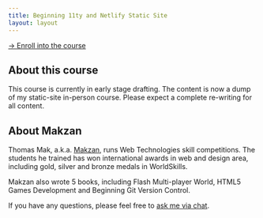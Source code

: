 ```yaml
---
title: Beginning 11ty and Netlify Static Site
layout: layout
---
```



[→ Enroll into the course](/README/)


## About this course

This course is currently in early stage drafting. The content is now a dump of my static-site in-person course. Please expect a complete re-writing for all content.

## About Makzan

Thomas Mak, a.k.a. [Makzan](https://makzan.net), runs Web Technologies skill competitions. The students he trained has won international awards in web and design area, including gold, silver and bronze medals in WorldSkills.

Makzan also wrote 5 books, including Flash Multi-player World, HTML5 Games Development and Beginning Git Version Control.

If you have any questions, please feel free to <a href="#" onclick="dashly.open()" data-turbolinks="false">ask me via chat</a>.

